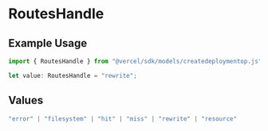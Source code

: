 # RoutesHandle

## Example Usage

```typescript
import { RoutesHandle } from "@vercel/sdk/models/createdeploymentop.js";

let value: RoutesHandle = "rewrite";
```

## Values

```typescript
"error" | "filesystem" | "hit" | "miss" | "rewrite" | "resource"
```